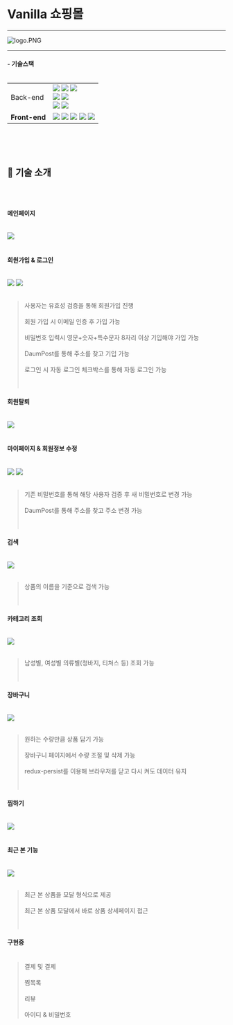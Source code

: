 # Vanilla 쇼핑몰

---

<img src="https://github.com/testerhyuk/notes/blob/main/vanilla.png?raw=true" title="" alt="logo.PNG" data-align="center">

---

#### - 기술스택 <br/><br/>

<div align=left>
  <table>
    <tr>
        <td>Back-end</td>
        <td>
          <img src="https://img.shields.io/badge/Java-1.8.0-007396?style=flat&logo=Java&logoColor=white"/>
          <img src="https://img.shields.io/badge/Spring Boot-2.7.0-6DB33F?style=flat-square&logo=Spring Boot&logoColor=white"/>
          <img src="https://img.shields.io/badge/Spring Security-5.6.6-6DB33F?style=flat-square&logo=Spring Security&logoColor=white"/>
          <br>
          <img src="https://img.shields.io/badge/MySQL-8.0.29-4479A1?style=flat-square&logo=MySQL&logoColor=white"/>
          <img src="https://img.shields.io/badge/JPA Hibernate-5.6.3.Final-59666C?style=flat-square&logo=Hibernate&logoColor=white"/>
          <br>
          <img src="https://img.shields.io/badge/Gradle-7.4.1-02303A?style=flat-square&logo=Gradle&logoColor=white"/>
          <img src="https://img.shields.io/badge/JWT-000000?style=flat-square&logo=JSON Web Tokens&logoColor=white"/>
        </td>
    </tr>
    <tr> 
      <td><b>Front-end</td>
      <td>
      <img src="https://img.shields.io/badge/Node.js-000000?style=flat-square&logo=Node.js&logoColor=white"/>
      <img src="https://img.shields.io/badge/React-18.2.0-61DAFB?style=flat-square&logo=React&logoColor=white"/>
      <img src="https://img.shields.io/badge/React Router-6.3.0-CA4245?style=flat-square&logo=React Router&logoColor=white"/>
      <img src="https://img.shields.io/badge/Redux Toolkit-1.8.3-764ABC?style=flat-square&logo=Redux&logoColor=white"/>
      <img src="https://img.shields.io/badge/NPM-8.11.0-CB3837?style=flat-square&logo=NPM&logoColor=white"/>
      <br>
      </td>
    <tr>
    </table>  
  </div>
<br/><br/><br/>

## 🔎 기술 소개 <br/><br/><br/>

#### 메인페이지 <br/><br/>

<img src="https://github.com/testerhyuk/notes/blob/main/%EB%A9%94%EC%9D%B8%ED%8E%98%EC%9D%B4%EC%A7%80.PNG?raw=true" height:> <br/><br/>

#### 회원가입 & 로그인 <br/><br/>

<img src="https://github.com/testerhyuk/notes/blob/main/%ED%9A%8C%EC%9B%90%EA%B0%80%EC%9E%85.gif?raw=true">
<img src="https://github.com/testerhyuk/notes/blob/main/%EB%A1%9C%EA%B7%B8%EC%9D%B8.gif?raw=true"> <br/><br/>

> 사용자는 유효성 검증을 통해 회원가입 진행 <br/><br/>
> 회원 가입 시 이메일 인증 후 가입 가능 <br/><br/>
> 비밀번호 입력시 영문+숫자+특수문자 8자리 이상 기입해야 가입 가능 <br/><br/>
> DaumPost를 통해 주소를 찾고 기입 가능 <br/><br/>
> 로그인 시 자동 로그인 체크박스를 통해 자동 로그인 가능 <br/><br/><br/>

#### 회원탈퇴 <br/><br/>

<img src="https://github.com/testerhyuk/notes/blob/main/%ED%9A%8C%EC%9B%90%ED%83%88%ED%87%B4.gif?raw=true"> <br/><br/>

#### 마이페이지 & 회원정보 수정 <br/><br/>

<img src="https://github.com/testerhyuk/notes/blob/main/%EB%B9%84%EB%B0%80%EB%B2%88%ED%98%B8%EB%B3%80%EA%B2%BD.gif?raw=true">
<img src="https://github.com/testerhyuk/notes/blob/main/%EC%A3%BC%EC%86%8C%EB%B3%80%EA%B2%BD.gif?raw=true"> <br/><br/>

> 기존 비밀번호를 통해 해당 사용자 검증 후 새 비밀번호로 변경 가능 <br/><br/>
> DaumPost를 통해 주소를 찾고 주소 변경 가능 <br/><br/><br/>

#### 검색 <br/><br/>

<img src="https://github.com/testerhyuk/notes/blob/main/%EA%B2%80%EC%83%89.gif?raw=true"> <br/><br/>

> 상품의 이름을 기준으로 검색 가능 <br/><br/><br/>

#### 카테고리 조회 <br/><br/>

<img src="https://github.com/testerhyuk/notes/blob/main/%EC%B9%B4%ED%85%8C%EA%B3%A0%EB%A6%AC%EC%A1%B0%ED%9A%8C.gif?raw=true"> <br/><br/>

> 남성별, 여성별 의류별(청바지, 티쳐스 등) 조회 가능 <br/><br/><br/>

#### 장바구니 <br/><br/>

<img src="https://github.com/testerhyuk/notes/blob/main/%EC%9E%A5%EB%B0%94%EA%B5%AC%EB%8B%88.gif?raw=true"> <br/><br/>

> 원하는 수량만큼 상품 담기 가능 <br/><br/>
> 장바구니 페이지에서 수량 조절 및 삭제 가능 <br/><br/>
> redux-persist를 이용해 브라우저를 닫고 다시 켜도 데이터 유지 <br/><br/><br/>

#### 찜하기 <br/><br/>

<img src="https://github.com/testerhyuk/notes/blob/main/%EC%B0%9C%ED%95%98%EA%B8%B0.gif?raw=true"> <br/><br/>

#### 최근 본 기능 <br/><br/>

<img src="https://github.com/testerhyuk/notes/blob/main/%EC%B5%9C%EA%B7%BC%EB%B3%B8%EA%B8%B0%EB%8A%A5.gif?raw=true"> <br/><br/>

> 최근 본 상품을 모달 형식으로 제공 <br/><br/>
> 최근 본 상품 모달에서 바로 상품 상세페이지 접근  <br/><br/><br/>

#### 구현중 <br/><br/>
> 결제 및 결제 <br/><br/>
> 찜목록 <br/><br/>
> 리뷰 <br/><br/>
> 아이디 & 비밀번호 
